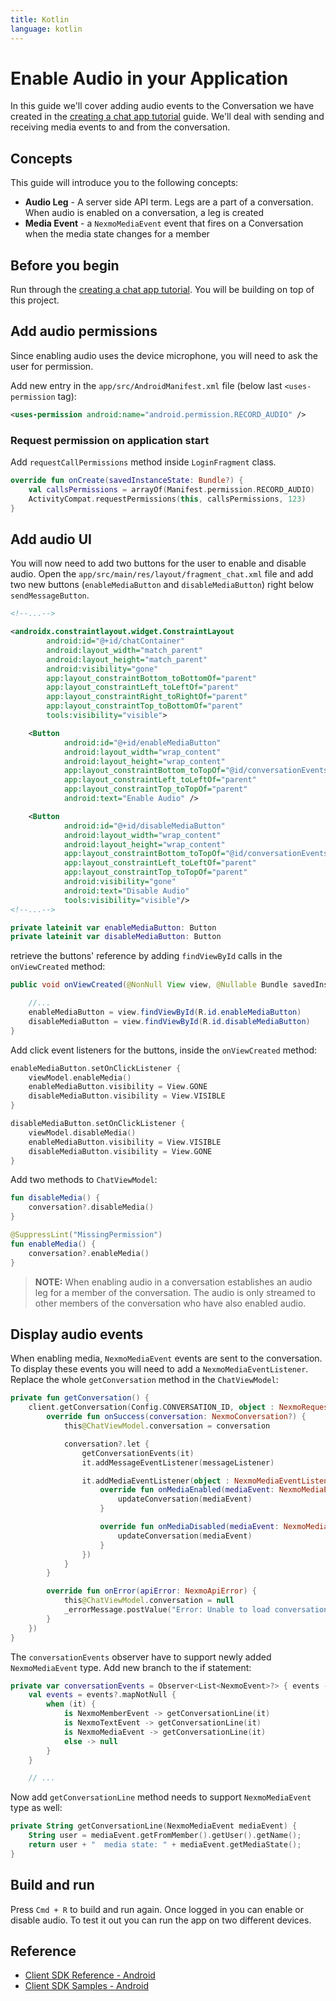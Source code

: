 ```yaml
---
title: Kotlin
language: kotlin
---
```


# Enable Audio in your Application

In this guide we'll cover adding audio events to the Conversation we have created in the [creating a chat app tutorial](/client-sdk/tutorials/in-app-messaging/introduction/kotlin) guide. We'll deal with sending and receiving media events to and from the conversation.

## Concepts

This guide will introduce you to the following concepts:

- **Audio Leg** - A server side API term. Legs are a part of a conversation. When audio is enabled on a conversation, a leg is created
- **Media Event** - a `NexmoMediaEvent` event that fires on a Conversation when the media state changes for a member

## Before you begin

Run through the [creating a chat app tutorial](/client-sdk/tutorials/in-app-messaging/introduction/kotlin). You will be building on top of this project.

## Add audio permissions

Since enabling audio uses the device microphone, you will need to ask the user for permission. 

Add new entry in the `app/src/AndroidManifest.xml` file (below last `<uses-permission` tag):

```xml
<uses-permission android:name="android.permission.RECORD_AUDIO" />
```

### Request permission on application start

Add `requestCallPermissions` method inside `LoginFragment` class.

```kotlin
override fun onCreate(savedInstanceState: Bundle?) {
    val callsPermissions = arrayOf(Manifest.permission.RECORD_AUDIO)
    ActivityCompat.requestPermissions(this, callsPermissions, 123)
}
```

## Add audio UI

You will now need to add two buttons for the user to enable and disable audio. Open the `app/src/main/res/layout/fragment_chat.xml` file and add two new buttons (`enableMediaButton` and `disableMediaButton`) right below `sendMessageButton`. 

```xml
<!--...-->

<androidx.constraintlayout.widget.ConstraintLayout
        android:id="@+id/chatContainer"
        android:layout_width="match_parent"
        android:layout_height="match_parent"
        android:visibility="gone"
        app:layout_constraintBottom_toBottomOf="parent"
        app:layout_constraintLeft_toLeftOf="parent"
        app:layout_constraintRight_toRightOf="parent"
        app:layout_constraintTop_toBottomOf="parent"
        tools:visibility="visible">

    <Button
            android:id="@+id/enableMediaButton"
            android:layout_width="wrap_content"
            android:layout_height="wrap_content"
            app:layout_constraintBottom_toTopOf="@id/conversationEventsScrollView"
            app:layout_constraintLeft_toLeftOf="parent"
            app:layout_constraintTop_toTopOf="parent"
            android:text="Enable Audio" />

    <Button
            android:id="@+id/disableMediaButton"
            android:layout_width="wrap_content"
            android:layout_height="wrap_content"
            app:layout_constraintBottom_toTopOf="@id/conversationEventsScrollView"
            app:layout_constraintLeft_toLeftOf="parent"
            app:layout_constraintTop_toTopOf="parent"
            android:visibility="gone"
            android:text="Disable Audio"
            tools:visibility="visible"/>
<!--...-->
```

```kotlin
private lateinit var enableMediaButton: Button
private lateinit var disableMediaButton: Button
```

retrieve the buttons' reference by adding `findViewById` calls in the `onViewCreated` method:

```java
public void onViewCreated(@NonNull View view, @Nullable Bundle savedInstanceState) {

    //...
    enableMediaButton = view.findViewById(R.id.enableMediaButton)
    disableMediaButton = view.findViewById(R.id.disableMediaButton)
}
```

Add click event listeners for the buttons, inside the `onViewCreated` method:

```kotlin
enableMediaButton.setOnClickListener {
    viewModel.enableMedia()
    enableMediaButton.visibility = View.GONE
    disableMediaButton.visibility = View.VISIBLE
}

disableMediaButton.setOnClickListener {
    viewModel.disableMedia()
    enableMediaButton.visibility = View.VISIBLE
    disableMediaButton.visibility = View.GONE
}
```

Add two methods to `ChatViewModel`:

```kotlin
fun disableMedia() {
    conversation?.disableMedia()
}

@SuppressLint("MissingPermission")
fun enableMedia() {
    conversation?.enableMedia()
}
```

> **NOTE:** When enabling audio in a conversation establishes an audio leg for a member of the conversation. The audio is only streamed to other members of the conversation who have also enabled audio.

## Display audio events

When enabling media, `NexmoMediaEvent` events are sent to the conversation. To display these events you will need to add a `NexmoMediaEventListener`. Replace the whole `getConversation` method in the `ChatViewModel`:

```kotlin
private fun getConversation() {
    client.getConversation(Config.CONVERSATION_ID, object : NexmoRequestListener<NexmoConversation> {
        override fun onSuccess(conversation: NexmoConversation?) {
            this@ChatViewModel.conversation = conversation

            conversation?.let {
                getConversationEvents(it)
                it.addMessageEventListener(messageListener)

                it.addMediaEventListener(object : NexmoMediaEventListener {
                    override fun onMediaEnabled(mediaEvent: NexmoMediaEvent) {
                        updateConversation(mediaEvent)
                    }

                    override fun onMediaDisabled(mediaEvent: NexmoMediaEvent) {
                        updateConversation(mediaEvent)
                    }
                })
            }
        }

        override fun onError(apiError: NexmoApiError) {
            this@ChatViewModel.conversation = null
            _errorMessage.postValue("Error: Unable to load conversation ${apiError.message}")
        }
    })
}
```

The `conversationEvents` observer have to support newly added `NexmoMediaEvent` type. Add new branch to the if statement:

```kotlin
private var conversationEvents = Observer<List<NexmoEvent>?> { events ->
    val events = events?.mapNotNull {
        when (it) {
            is NexmoMemberEvent -> getConversationLine(it)
            is NexmoTextEvent -> getConversationLine(it)
            is NexmoMediaEvent -> getConversationLine(it)
            else -> null
        }
    }

    // ...
```

Now add `getConversationLine` method needs to support `NexmoMediaEvent` type as well:

```kotlin
private String getConversationLine(NexmoMediaEvent mediaEvent) {
    String user = mediaEvent.getFromMember().getUser().getName();
    return user + "  media state: " + mediaEvent.getMediaState();
}
```

## Build and run

Press `Cmd + R` to build and run again. Once logged in you can enable or disable audio. To test it out you can run the app on two different devices.

## Reference

* [Client SDK Reference - Android](/sdk/client-sdk/android)
* [Client SDK Samples - Android](https://github.com/nexmo-community/client-sdk-android-samples)